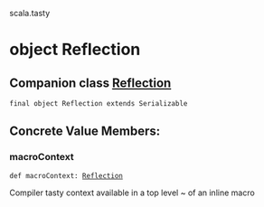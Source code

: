 scala.tasty
# object Reflection

## Companion class <a href="./Reflection.md">Reflection</a>

<pre><code class="language-scala" >final object Reflection extends Serializable</pre></code>
## Concrete Value Members:
### macroContext
<pre><code class="language-scala" >def macroContext: <a href="./Reflection.md">Reflection</a></pre></code>
Compiler tasty context available in a top level ~ of an inline macro

